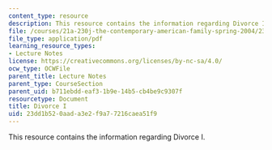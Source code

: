 ```yaml
---
content_type: resource
description: This resource contains the information regarding Divorce I.
file: /courses/21a-230j-the-contemporary-american-family-spring-2004/23dd1b520aada3e2f9a77216caea51f9_MIT21A_230JS04_divorce1.pdf
file_type: application/pdf
learning_resource_types:
- Lecture Notes
license: https://creativecommons.org/licenses/by-nc-sa/4.0/
ocw_type: OCWFile
parent_title: Lecture Notes
parent_type: CourseSection
parent_uid: b711ebdd-eaf3-1b9e-14b5-cb4be9c9307f
resourcetype: Document
title: Divorce I
uid: 23dd1b52-0aad-a3e2-f9a7-7216caea51f9
---
```

This resource contains the information regarding Divorce I.